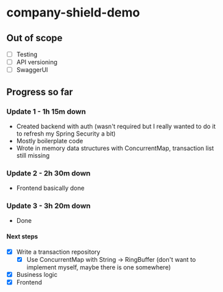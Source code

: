 # company-shield-demo

## Out of scope

- [ ] Testing
- [ ] API versioning
- [ ] SwaggerUI

## Progress so far

### Update 1 - 1h 15m down

* Created backend with auth (wasn't required but I really wanted to do it to refresh my Spring Security a bit)
* Mostly boilerplate code 
* Wrote in memory data structures with ConcurrentMap, transaction list still missing

### Update 2 - 2h 30m down

* Frontend basically done

### Update 3 - 3h 20m down

* Done

#### Next steps

- [x] Write a transaction repository
  - [x] Use ConcurrentMap with String -> RingBuffer (don't want to implement myself, maybe there is one somewhere)
- [x] Business logic
- [x] Frontend 
